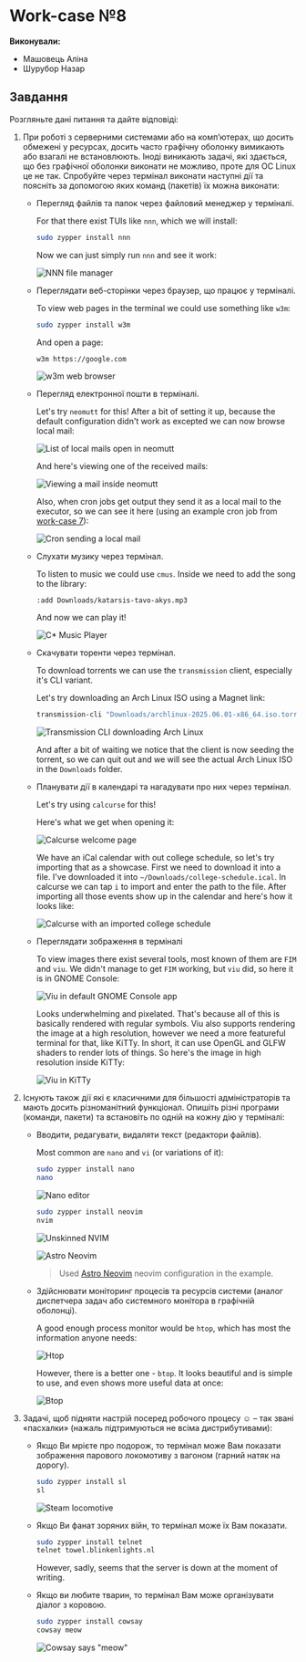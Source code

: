 # Work-case №8

**Виконували:**

- Машовець Аліна
- Шурубор Назар

## Завдання

Розгляньте дані питання та дайте відповіді:

1. При роботі з серверними системами або на комп’ютерах, що досить обмежені у ресурсах, досить часто графічну оболонку вимикають або взагалі не встановлюють. Іноді виникають задачі, які здається, що без графічної оболонки виконати не можливо, проте для ОС Linux це не так. Спробуйте через термінал виконати наступні дії та поясніть за допомогою яких команд (пакетів) їх можна виконати:

    - Перегляд файлів та папок через файловий менеджер у терміналі.

        For that there exist TUIs like `nnn`, which we will install:

        ```sh
        sudo zypper install nnn
        ```

        Now we can just simply run `nnn` and see it work:

        ![NNN file manager](./assets/nnn-file-manager.png)

    - Переглядати веб-сторінки через браузер, що працює у терміналі.

        To view web pages in the terminal we could use something like `w3m`:

        ```sh
        sudo zypper install w3m
        ```

        And open a page:

        ```sh
        w3m https://google.com
        ```

        ![w3m web browser](./assets/w3m-tui-web-browser.png)

    - Перегляд електронної пошти в терміналі.

        Let's try `neomutt` for this!
        After a bit of setting it up, because the default configuration didn't work as excepted
        we can now browse local mail:

        ![List of local mails open in neomutt](./assets/neomutt-mail-list.png)

        And here's viewing one of the received mails:

        ![Viewing a mail inside neomutt](./assets/neomutt-mail-view.png)

        Also, when cron jobs get output they send it as a local mail to the executor, so we can
        see it here (using an example cron job from [work-case 7](./7.md)):

        ![Cron sending a local mail](./assets/neomutt-cron-mail.png)

    - Слухати музику через термінал.

        To listen to music we could use `cmus`.
        Inside we need to add the song to the library:

        ```cmus
        :add Downloads/katarsis-tavo-akys.mp3
        ```

        And now we can play it!

        ![C* Music Player](./assets/cmus-music-player.png)

    - Скачувати торенти через термінал.

        To download torrents we can use the `transmission` client, especially it's CLI variant.

        Let's try downloading an Arch Linux ISO using a Magnet link:

        ```sh
        transmission-cli "Downloads/archlinux-2025.06.01-x86_64.iso.torrent"
        ```

        ![Transmission CLI downloading Arch Linux](./assets/transmission-cli-downloading.png)

        And after a bit of waiting we notice that the client is now seeding the torrent, so we can
        quit out and we will see the actual Arch Linux ISO in the `Downloads` folder.

    - Планувати дії в календарі та нагадувати про них через термінал.

        Let's try using `calcurse` for this!

        Here's what we get when opening it:

        ![Calcurse welcome page](./assets/calcurse-welcome-page.png)

        We have an iCal calendar with out college schedule, so let's try importing that as a showcase.
        First we need to download it into a file. I've downloaded it into `~/Downloads/college-schedule.ical`.
        In calcurse we can tap `i` to import and enter the path to the file. After importing all those
        events show up in the calendar and here's how it looks like:

        ![Calcurse with an imported college schedule](./assets/calcurse-filled.png)

    - Переглядати зображення в терміналі

        To view images there exist several tools, most known of them are `FIM` and `viu`.
        We didn't manage to get `FIM` working, but `viu` did, so here it is in GNOME Console:

        ![Viu in default GNOME Console app](./assets/viu-in-gnome-console.png)

        Looks underwhelming and pixelated. That's because all of this is basically rendered
        with regular symbols. Viu also supports rendering the image at a high resolution,
        however we need a more featureful terminal for that, like KiTTy. In short, it can
        use OpenGL and GLFW shaders to render lots of things. So here's the image in high
        resolution inside KiTTy:

        ![Viu in KiTTy](./assets/viu-in-kitty.png)

2. Існують також дії які є класичними для більшості адміністраторів та мають досить різноманітний функціонал. Опишіть різні програми (команди, пакети) та встановіть по одній на кожну дію у терміналі:
    - Вводити, редагувати, видаляти текст (редактори файлів).

        Most common are `nano` and `vi` (or variations of it):

        ```sh
        sudo zypper install nano        
        nano
        ```

        ![Nano editor](./assets/nano-editor.png)

        ```sh
        sudo zypper install neovim
        nvim
        ```

        ![Unskinned NVIM](./assets/nvim-unskinned.png)

        ![Astro Neovim](./assets/nvim-skinned.png)

        > Used [Astro Neovim](https://astronvim.com) neovim configuration in the example.

    - Здійснювати моніторинг процесів та ресурсів системи (аналог диспетчера задач або системного монітора в графічній оболонці).

        A good enough process monitor would be `htop`, which has most the information anyone needs:

        ![Htop](./assets/htop.png)

        However, there is a better one - `btop`. It looks beautiful and is simple to use, and even shows more useful data at once:

        ![Btop](./assets/btop.png)

3. Задачі, щоб підняти настрій посеред робочого процесу ☺ – так звані «пасхалки» (нажаль підтримуються не всіма дистрибутивами):

    - Якщо Ви мрієте про подорож, то термінал може Вам показати зображення парового локомотиву з вагоном (гарний натяк на дорогу).

        ```sh
        sudo zypper install sl
        sl
        ```

        ![Steam locomotive](./assets/steam-locomotive.png)

    - Якщо Ви фанат зоряних війн, то термінал може їх Вам показати.

        ```sh
        sudo zypper install telnet
        telnet towel.blinkenlights.nl
        ```

        However, sadly, seems that the server is down at the moment of writing.

    - Якщо ви любите тварин, то термінал Вам може організувати діалог з коровою.

        ```sh
        sudo zypper install cowsay
        cowsay meow
        ```

        ![Cowsay says "meow"](./assets/cowsay.png)
